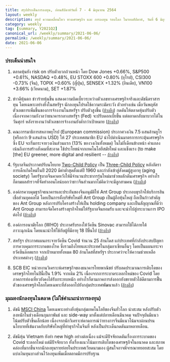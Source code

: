 ```yaml
---
title: สรุปประเด็นการลงทุน, ก่อนสัปดาห์วันที่ 7 - 4 มิถุนายน 2564
layout: weekly
description: สรุป ความเคลื่อนไหว ทางเศรษฐกิจ และ การลงทุน รอบโลก ในรอบสัปดาห์, วันที่ 6 มิถุนายน 2564
category: weekly
tag: [summary, Y2021Q2]
canonical_url: /weekly/summary/2021-06-06/
permalink: /weekly/summary/2021-06-06/
date: 2021-06-06
---
```


### ประเด็นน่าสนใจ

1. ตลาดหุ้นยัง risk on ปรับตัวบวกถ้วนหน้า โดย Dow Jones +0.66%, S&P500 +0.61%, NASDAQ +0.48%, EU STOXX 600 +0.80% (ยุโรป), CSI300 -0.73% (จีน), TOPIX +0.60% (ญี่ปุ่น), SENSEX +1.32% (อินเดีย), VN100 +3.66% (เวียดนาม), SET +1.87%

2. ข่าวดีหุ้นตก ข่าวร้ายหุ้นขึ้น แสดงความบิดเบี้ยวระหว่างตัวเลขทางเศรษฐกิจจริงและดัชนีตราสารทุน โดยเฉพาะอย่างยิ่งในสหรัฐฯ นักลงทุนโปรดใช้ความระมัดระวัง ตัวอย่างเช่น เมื่อวันพฤหัส ตัวเลขการเพิ่มขึ้นของการจ้างงานในสหรัฐฯ ปรับตัวสูงขึ้น ([อ้างอิง](https://www.cnbc.com/2021/06/03/adp-private-payrolls-may-2021.html)) กดดันให้ตลาดหุ้นปรับตัว เนื่องจากความกังวลว่าธนาคารกลางสหรัฐฯ (Fed) จะปรับดอกเบี้ยขึ้น แต่ตลาดกลับมาบวกได้ในวันศุกร์ หลังรายงานว่าตัวเลขการจ้างงานยังต่ำกว่าเป้าหมาย ([อ้างอิง](https://www.cnbc.com/2021/06/04/jobs-report-may-2021.html))

3. คณะกรรมาธิการสหภาพยุโรป (European commission) ประกาศวงเงิน 7.5 แสนล้านยูโร (หรือกว่า 9 แสนล้าน USD) ให้ 27 ประเทศสมาชิก EU นำไปดำเนินมาตรการกระตุ้นเศรษฐกิจ ซึ่ง EU จะเริ่มกระจายวงเงินส่วนแรก (13% ของวงเงินทั้งหมด) ในไม่กี่เดือนข้างหน้า คำแถลงเน้นถึงการสร้างสังคมที่สะอาด ใช้ประโยชน์จากเทคโนโลยีสมัยใหม่ และแข็งแรง (to make [the] EU greener, more digital and resilient -- [อ้างอิง](https://bm.ge/en/article/eu-ready-to-provide--900-billion-stimulus-package-for-member-states/83920))

4. รัฐบาลจีนประกาศปรับนโยบาย [Two-Child Policy](https://en.wikipedia.org/wiki/Two-child_policy) เป็น [Three-Child Policy](https://en.wikipedia.org/wiki/Three-child_policy) หลังอัตราการเด็กเกิดใหม่ในปี 2020 มีค่าต่ำสุดตั้งแต่ปี 1960 และกำลังเข้าสู่สังคมผู้สูงอายุ (aging society) โดยรัฐบาลจีนคาดหวังให้มีจำนวนประชากรรุ่นใหม่มาช่วยผลักดันเศรษฐกิจ อย่างไรก็ตามผลสำรวจที่จัดทำออนไลน์บอกว่าชาวจีนส่วนมากไม่คิดว่าจะมีลูกสามคน ([อ้างอิง](https://www.reuters.com/world/china/china-says-each-couple-can-have-three-children-change-policy-2021-05-31/))

5. องค์กรควบคุมธุรกิจธนาคารและประกันของจีนอนุมัติให้ Ant Group ประกอบธุรกิจให้บริการสินเชื่อส่วนบุคคลได้ โดยเป็นการตั้งบริษัทใหม่ที่ Ant Group เป็นผู้ถือหุ้นใหญ่ ถือเป็นก้าวสำคัญของ Ant Group หลังการปรับโครงสร้างให้เป็น holding company และเป็นสัญญาณที่ดีว่า Ant Group สามารถจัดโครงสร้างธุรกิจใหม่ให้รัฐบาลจีนยอมรับ และจะนำไปสู่กระบวนการ IPO ต่อไป ([อ้างอิง](https://www.cnbc.com/2021/06/03/china-approves-jack-mas-ant-group-to-operate-consumer-finance-firm.html)) 
 
6. องค์การอนามัยโลก (WHO) ประกาศรับรองให้วัคซีน Sinovac สามารถใช้ได้ภายใต้ภาวะฉุกเฉิน โดยแนะนำให้ใช้กับผู้ที่มีอายุ 18 ปีขึ้นไป ([อ้างอิง](https://www.who.int/news/item/01-06-2021-who-validates-sinovac-covid-19-vaccine-for-emergency-use-and-issues-interim-policy-recommendations))

7. สหรัฐฯ ประกาศแผนกระจายวัคซีน Covid จำนวน 25 ล้านโดส แก่ประเทศที่กำลังประสบปัญหาการควบคุมการระบาดของโรค ซึ่งรวมถึงไทยและประเทศในกลุ่มอาเซียนอื่นๆ โดยเป็นแผนกระจายวัคซีนล๊อตแรก จากเป้าหมายทั้งหมด 80 ล้านโดสที่สหรัฐฯ ประกาศว่าจะให้ความช่วยเหลือประเทศต่างๆ ([อ้างอิง](https://www.reuters.com/business/healthcare-pharmaceuticals/biden-says-us-send-25-million-covid-vaccines-around-world-2021-06-03/))

8. SCB EIC หน่วยงานวิเคราะห์เศรษฐกิจของธนาคารไทยพาณิชย์ ปรับลดประมาณการเติบโตของเศรษฐกิจไทยในปีนี้เป็น 1.9% จากเดิม 2% เนื่องจากการระบาดระลอกใหม่ของ Covid โดยภาคการท่องเที่ยวยังคงได้รับกระทบหนัก อย่างไรก็ตามภาคการส่งออกยังขยายตัวได้ดีตามการฟื้นตัวของเศรษฐกิจโลกโดยเฉพาะที่ส่งออกไปยังกลุ่มประเทศพัฒนาแล้ว ([อ้างอิง](https://www.scbeic.com/th/detail/product/7606))



### มุมมองนักลงทุนในตลาด (ไม่ใช่คำแนะนำการลงทุน)

1. ดัชนี [MSCI China](https://www.msci.com/msci-china-all-shares) โดยเฉพาะอย่างยิ่งหุ้นกลุ่มเทคโนโลยีของจีนทั่วโลก น่าสะสม หลังปรับตัวลงหนักในช่วงเดือนกุมภาพันธ์ และ side-way มาตั้งแต่ปลายเดือนมีนาคม จนปัจจุบันมีแนวโน้มปรับตัวขึ้นเล็กน้อย เนื่องจากนักวิเคราะห์คาดการณ์ว่าทางการจีนมีแนวโน้มจะผ่อนปรนนโยบายที่เข้มงวดกับบริษัทใหญ่ที่ทำธุรกิจในจีนที่ หลังเป็นประเด็นกดดันมาหลายเดือน.

2. ดัชนีหุ้น Vietnam ยังทำ new high อย่างต่อเนื่อง แม้จะมีปัจจัยกดดันเรื่องการระบาดของ Covid ระลอกใหม่ แต่มีปัจจัยบวก ทั้งเรื่องแนวโน้มการเติบโตของเศรษฐกิจในอนาคด และสภาพคล่องที่มากขึ้นจากนักลงทุนรายย่อยในประเทศเวียดนามเอง ผู้สนใจอาจพิจารณาทยอยสะสม โดยแบ่งเงินทุนบางส่วนไว้ลงทุนเพิ่มเมื่อตลาดมีการปรับฐาน
